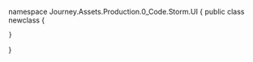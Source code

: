 namespace Journey.Assets.Production.0_Code.Storm.UI
{
    public class newclass
    {
        
    }
}